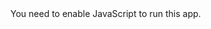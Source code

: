 <!doctype html><html lang="en"><head><meta charset="utf-8"/><meta name="viewport" content="width=device-width,initial-scale=1"/><link rel="manifest" href="/liondor/site-portfolio/manifest.json"/><title>Johen Sylvestre</title><link href="/liondor/site-portfolio/static/css/main.702dd34b.chunk.css" rel="stylesheet"></head><body><noscript>You need to enable JavaScript to run this app.</noscript><div id="root"></div><script>!function(e){function r(r){for(var n,l,i=r[0],f=r[1],p=r[2],c=0,s=[];c<i.length;c++)l=i[c],Object.prototype.hasOwnProperty.call(o,l)&&o[l]&&s.push(o[l][0]),o[l]=0;for(n in f)Object.prototype.hasOwnProperty.call(f,n)&&(e[n]=f[n]);for(a&&a(r);s.length;)s.shift()();return u.push.apply(u,p||[]),t()}function t(){for(var e,r=0;r<u.length;r++){for(var t=u[r],n=!0,i=1;i<t.length;i++){var f=t[i];0!==o[f]&&(n=!1)}n&&(u.splice(r--,1),e=l(l.s=t[0]))}return e}var n={},o={1:0},u=[];function l(r){if(n[r])return n[r].exports;var t=n[r]={i:r,l:!1,exports:{}};return e[r].call(t.exports,t,t.exports,l),t.l=!0,t.exports}l.m=e,l.c=n,l.d=function(e,r,t){l.o(e,r)||Object.defineProperty(e,r,{enumerable:!0,get:t})},l.r=function(e){"undefined"!=typeof Symbol&&Symbol.toStringTag&&Object.defineProperty(e,Symbol.toStringTag,{value:"Module"}),Object.defineProperty(e,"__esModule",{value:!0})},l.t=function(e,r){if(1&r&&(e=l(e)),8&r)return e;if(4&r&&"object"==typeof e&&e&&e.__esModule)return e;var t=Object.create(null);if(l.r(t),Object.defineProperty(t,"default",{enumerable:!0,value:e}),2&r&&"string"!=typeof e)for(var n in e)l.d(t,n,function(r){return e[r]}.bind(null,n));return t},l.n=function(e){var r=e&&e.__esModule?function(){return e.default}:function(){return e};return l.d(r,"a",r),r},l.o=function(e,r){return Object.prototype.hasOwnProperty.call(e,r)},l.p="/liondor/site-portfolio/";var i=this.webpackJsonpportfolio=this.webpackJsonpportfolio||[],f=i.push.bind(i);i.push=r,i=i.slice();for(var p=0;p<i.length;p++)r(i[p]);var a=f;t()}([])</script><script src="/liondor/site-portfolio/static/js/2.597dbe66.chunk.js"></script><script src="/liondor/site-portfolio/static/js/main.3db4265a.chunk.js"></script></body></html>

